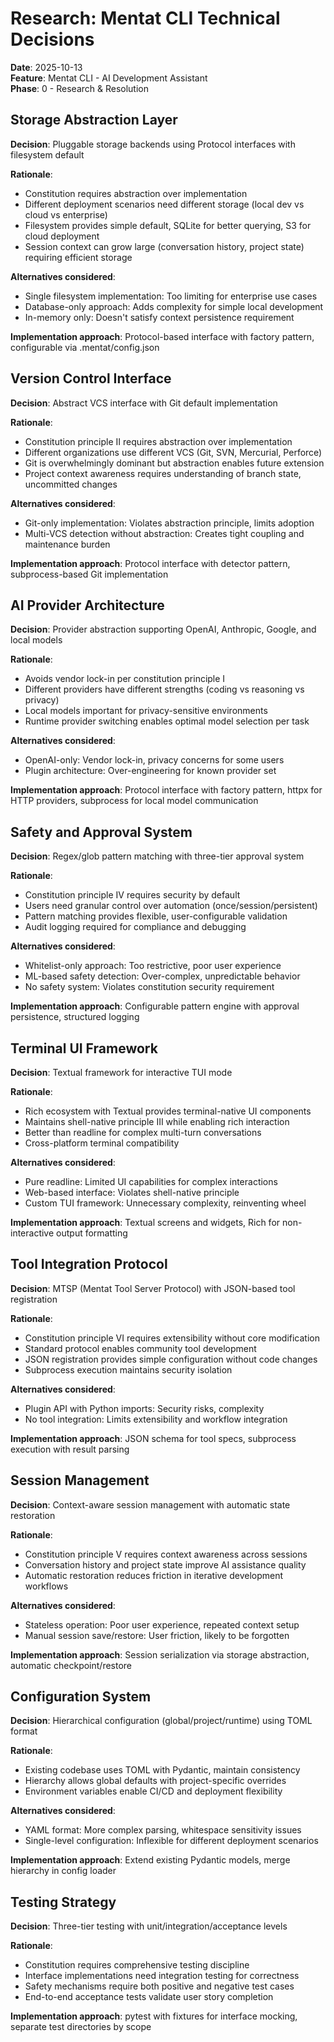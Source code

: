 # Research: Mentat CLI Technical Decisions

**Date**: 2025-10-13  
**Feature**: Mentat CLI - AI Development Assistant  
**Phase**: 0 - Research & Resolution

## Storage Abstraction Layer

**Decision**: Pluggable storage backends using Protocol interfaces with filesystem default

**Rationale**: 
- Constitution requires abstraction over implementation
- Different deployment scenarios need different storage (local dev vs cloud vs enterprise)
- Filesystem provides simple default, SQLite for better querying, S3 for cloud deployment
- Session context can grow large (conversation history, project state) requiring efficient storage

**Alternatives considered**:
- Single filesystem implementation: Too limiting for enterprise use cases
- Database-only approach: Adds complexity for simple local development
- In-memory only: Doesn't satisfy context persistence requirement

**Implementation approach**: Protocol-based interface with factory pattern, configurable via .mentat/config.json

## Version Control Interface

**Decision**: Abstract VCS interface with Git default implementation

**Rationale**:
- Constitution principle II requires abstraction over implementation
- Different organizations use different VCS (Git, SVN, Mercurial, Perforce)
- Git is overwhelmingly dominant but abstraction enables future extension
- Project context awareness requires understanding of branch state, uncommitted changes

**Alternatives considered**:
- Git-only implementation: Violates abstraction principle, limits adoption
- Multi-VCS detection without abstraction: Creates tight coupling and maintenance burden

**Implementation approach**: Protocol interface with detector pattern, subprocess-based Git implementation

## AI Provider Architecture

**Decision**: Provider abstraction supporting OpenAI, Anthropic, Google, and local models

**Rationale**:
- Avoids vendor lock-in per constitution principle I
- Different providers have different strengths (coding vs reasoning vs privacy)
- Local models important for privacy-sensitive environments
- Runtime provider switching enables optimal model selection per task

**Alternatives considered**:
- OpenAI-only: Vendor lock-in, privacy concerns for some users
- Plugin architecture: Over-engineering for known provider set

**Implementation approach**: Protocol interface with factory pattern, httpx for HTTP providers, subprocess for local model communication

## Safety and Approval System

**Decision**: Regex/glob pattern matching with three-tier approval system

**Rationale**:
- Constitution principle IV requires security by default
- Users need granular control over automation (once/session/persistent)
- Pattern matching provides flexible, user-configurable validation
- Audit logging required for compliance and debugging

**Alternatives considered**:
- Whitelist-only approach: Too restrictive, poor user experience
- ML-based safety detection: Over-complex, unpredictable behavior
- No safety system: Violates constitution security requirement

**Implementation approach**: Configurable pattern engine with approval persistence, structured logging

## Terminal UI Framework

**Decision**: Textual framework for interactive TUI mode

**Rationale**:
- Rich ecosystem with Textual provides terminal-native UI components
- Maintains shell-native principle III while enabling rich interaction
- Better than readline for complex multi-turn conversations
- Cross-platform terminal compatibility

**Alternatives considered**:
- Pure readline: Limited UI capabilities for complex interactions
- Web-based interface: Violates shell-native principle
- Custom TUI framework: Unnecessary complexity, reinventing wheel

**Implementation approach**: Textual screens and widgets, Rich for non-interactive output formatting

## Tool Integration Protocol

**Decision**: MTSP (Mentat Tool Server Protocol) with JSON-based tool registration

**Rationale**:
- Constitution principle VI requires extensibility without core modification  
- Standard protocol enables community tool development
- JSON registration provides simple configuration without code changes
- Subprocess execution maintains security isolation

**Alternatives considered**:
- Plugin API with Python imports: Security risks, complexity
- No tool integration: Limits extensibility and workflow integration

**Implementation approach**: JSON schema for tool specs, subprocess execution with result parsing

## Session Management

**Decision**: Context-aware session management with automatic state restoration

**Rationale**:
- Constitution principle V requires context awareness across sessions
- Conversation history and project state improve AI assistance quality
- Automatic restoration reduces friction in iterative development workflows

**Alternatives considered**:
- Stateless operation: Poor user experience, repeated context setup
- Manual session save/restore: User friction, likely to be forgotten

**Implementation approach**: Session serialization via storage abstraction, automatic checkpoint/restore

## Configuration System

**Decision**: Hierarchical configuration (global/project/runtime) using TOML format

**Rationale**:
- Existing codebase uses TOML with Pydantic, maintain consistency
- Hierarchy allows global defaults with project-specific overrides
- Environment variables enable CI/CD and deployment flexibility

**Alternatives considered**:
- YAML format: More complex parsing, whitespace sensitivity issues
- Single-level configuration: Inflexible for different deployment scenarios

**Implementation approach**: Extend existing Pydantic models, merge hierarchy in config loader

## Testing Strategy

**Decision**: Three-tier testing with unit/integration/acceptance levels

**Rationale**:
- Constitution requires comprehensive testing discipline
- Interface implementations need integration testing for correctness
- Safety mechanisms require both positive and negative test cases
- End-to-end acceptance tests validate user story completion

**Implementation approach**: pytest with fixtures for interface mocking, separate test directories by scope
